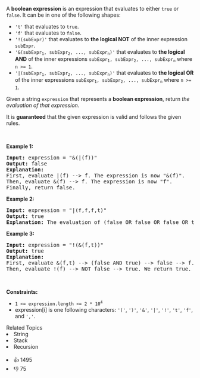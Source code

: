 <p>A <strong>boolean expression</strong> is an expression that evaluates to either <code>true</code> or <code>false</code>. It can be in one of the following shapes:</p>

<ul> 
 <li><code>'t'</code> that evaluates to <code>true</code>.</li> 
 <li><code>'f'</code> that evaluates to <code>false</code>.</li> 
 <li><code>'!(subExpr)'</code> that evaluates to <strong>the logical NOT</strong> of the inner expression <code>subExpr</code>.</li> 
 <li><code>'&amp;(subExpr<sub>1</sub>, subExpr<sub>2</sub>, ..., subExpr<sub>n</sub>)'</code> that evaluates to <strong>the logical AND</strong> of the inner expressions <code>subExpr<sub>1</sub>, subExpr<sub>2</sub>, ..., subExpr<sub>n</sub></code> where <code>n &gt;= 1</code>.</li> 
 <li><code>'|(subExpr<sub>1</sub>, subExpr<sub>2</sub>, ..., subExpr<sub>n</sub>)'</code> that evaluates to <strong>the logical OR</strong> of the inner expressions <code>subExpr<sub>1</sub>, subExpr<sub>2</sub>, ..., subExpr<sub>n</sub></code> where <code>n &gt;= 1</code>.</li> 
</ul>

<p>Given a string <code>expression</code> that represents a <strong>boolean expression</strong>, return <em>the evaluation of that expression</em>.</p>

<p>It is <strong>guaranteed</strong> that the given expression is valid and follows the given rules.</p>

<p>&nbsp;</p> 
<p><strong class="example">Example 1:</strong></p>

<pre>
<strong>Input:</strong> expression = "&amp;(|(f))"
<strong>Output:</strong> false
<strong>Explanation:</strong> 
First, evaluate |(f) --&gt; f. The expression is now "&amp;(f)".
Then, evaluate &amp;(f) --&gt; f. The expression is now "f".
Finally, return false.
</pre>

<p><strong class="example">Example 2:</strong></p>

<pre>
<strong>Input:</strong> expression = "|(f,f,f,t)"
<strong>Output:</strong> true
<strong>Explanation:</strong> The evaluation of (false OR false OR false OR true) is true.
</pre>

<p><strong class="example">Example 3:</strong></p>

<pre>
<strong>Input:</strong> expression = "!(&amp;(f,t))"
<strong>Output:</strong> true
<strong>Explanation:</strong> 
First, evaluate &amp;(f,t) --&gt; (false AND true) --&gt; false --&gt; f. The expression is now "!(f)".
Then, evaluate !(f) --&gt; NOT false --&gt; true. We return true.
</pre>

<p>&nbsp;</p> 
<p><strong>Constraints:</strong></p>

<ul> 
 <li><code>1 &lt;= expression.length &lt;= 2 * 10<sup>4</sup></code></li> 
 <li>expression[i] is one following characters: <code>'('</code>, <code>')'</code>, <code>'&amp;'</code>, <code>'|'</code>, <code>'!'</code>, <code>'t'</code>, <code>'f'</code>, and <code>','</code>.</li> 
</ul>

<div><div>Related Topics</div><div><li>String</li><li>Stack</li><li>Recursion</li></div></div><br><div><li>👍 1495</li><li>👎 75</li></div>